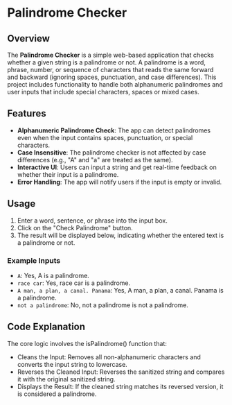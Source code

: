 # Palindrome Checker

## Overview

The **Palindrome Checker** is a simple web-based application that checks whether a given string is a palindrome or not. A palindrome is a word, phrase, number, or sequence of characters that reads the same forward and backward (ignoring spaces, punctuation, and case differences). This project includes functionality to handle both alphanumeric palindromes and user inputs that include special characters, spaces or mixed cases.

## Features

- **Alphanumeric Palindrome Check**: The app can detect palindromes even when the input contains spaces, punctuation, or special characters.
- **Case Insensitive**: The palindrome checker is not affected by case differences (e.g., "A" and "a" are treated as the same).
- **Interactive UI**: Users can input a string and get real-time feedback on whether their input is a palindrome.
- **Error Handling**: The app will notify users if the input is empty or invalid.

## Usage

1. Enter a word, sentence, or phrase into the input box.
2. Click on the "Check Palindrome" button.
3. The result will be displayed below, indicating whether the entered text is a palindrome or not.

### Example Inputs

- `A`: Yes, A is a palindrome.
- `race car`: Yes, race car is a palindrome.
- `A man, a plan, a canal. Panama`: Yes, A man, a plan, a canal. Panama is a palindrome.
- `not a palindrome`: No, not a palindrome is not a palindrome.

## Code Explanation

The core logic involves the isPalindrome() function that:

- Cleans the Input: Removes all non-alphanumeric characters and converts the input string to lowercase.
- Reverses the Cleaned Input: Reverses the sanitized string and compares it with the original sanitized string.
- Displays the Result: If the cleaned string matches its reversed version, it is considered a palindrome.
